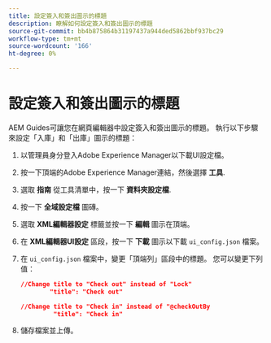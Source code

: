 ```yaml
---
title: 設定簽入和簽出圖示的標題
description: 瞭解如何設定簽入和簽出圖示的標題
source-git-commit: bb4b875864b31197437a944ded5862bbf937bc29
workflow-type: tm+mt
source-wordcount: '166'
ht-degree: 0%

---
```


# 設定簽入和簽出圖示的標題

AEM Guides可讓您在網頁編輯器中設定簽入和簽出圖示的標題。 執行以下步驟來設定「入庫」和「出庫」圖示的標題：

1. 以管理員身分登入Adobe Experience Manager以下載UI設定檔。
1. 按一下頂端的Adobe Experience Manager連結，然後選擇 **工具**.
1. 選取 **指南** 從工具清單中，按一下 **資料夾設定檔**.
1. 按一下 **全域設定檔** 圖磚。
1. 選取 **XML編輯器設定** 標籤並按一下 **編輯** 圖示在頂端。
1. 在 **XML編輯器UI設定** 區段，按一下 **下載** 圖示以下載 `ui_config.json` 檔案。
1. 在 `ui_config.json` 檔案中，變更「頂端列」區段中的標題。 您可以變更下列值：

   ```json
   //Change title to "Check out" instead of "Lock"
           "title": "Check out"
   
   //Change title to "Check in" instead of "@checkOutBy
            "title": "Check in"
   ```

1. 儲存檔案並上傳。


